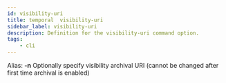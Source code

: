 ```yaml
---
id: visibility-uri
title: temporal  visibility-uri
sidebar_label: visibility-uri
description: Definition for the visibility-uri command option.
tags:
	- cli
---
```


Alias: **-n**
Optionally specify visibility archival URI (cannot be changed after first time archival is enabled)
